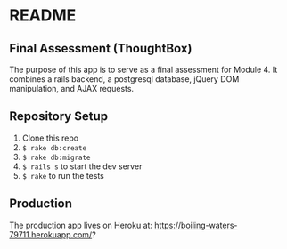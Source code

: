 # README

## Final Assessment (ThoughtBox)

The purpose of this app is to serve as a final assessment for Module 4. It combines a rails backend, a postgresql database, jQuery DOM manipulation, and AJAX requests.

## Repository Setup

1. Clone this repo
2.  ```$ rake db:create```
3.  ```$ rake db:migrate```
4.  ```$ rails s``` to start the dev server
5.  ```$ rake``` to run the tests

## Production

The production app lives on Heroku at: https://boiling-waters-79711.herokuapp.com/?
